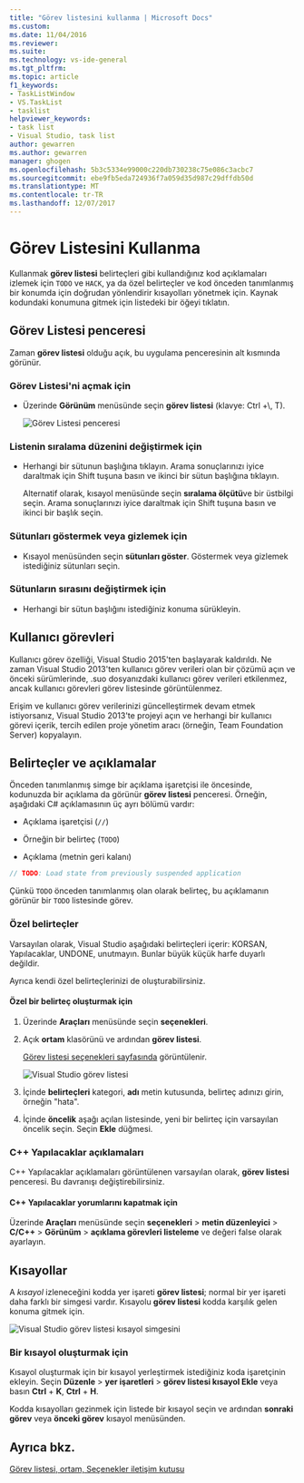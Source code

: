 ```yaml
---
title: "Görev listesini kullanma | Microsoft Docs"
ms.custom: 
ms.date: 11/04/2016
ms.reviewer: 
ms.suite: 
ms.technology: vs-ide-general
ms.tgt_pltfrm: 
ms.topic: article
f1_keywords:
- TaskListWindow
- VS.TaskList
- tasklist
helpviewer_keywords:
- task list
- Visual Studio, task list
author: gewarren
ms.author: gewarren
manager: ghogen
ms.openlocfilehash: 5b3c5334e99000c220db730238c75e086c3acbc7
ms.sourcegitcommit: ebe9fb5eda724936f7a059d35d987c29dffdb50d
ms.translationtype: MT
ms.contentlocale: tr-TR
ms.lasthandoff: 12/07/2017
---
```

# <a name="using-the-task-list"></a>Görev Listesini Kullanma

Kullanmak **görev listesi** belirteçleri gibi kullandığınız kod açıklamaları izlemek için `TODO` ve `HACK`, ya da özel belirteçler ve kod önceden tanımlanmış bir konumda için doğrudan yönlendirir kısayolları yönetmek için. Kaynak kodundaki konumuna gitmek için listedeki bir öğeyi tıklatın.

## <a name="the-task-list-window"></a>Görev Listesi penceresi

Zaman **görev listesi** olduğu açık, bu uygulama penceresinin alt kısmında görünür.

### <a name="to-open-the-task-list"></a>Görev Listesi'ni açmak için

- Üzerinde **Görünüm** menüsünde seçin **görev listesi** (klavye: Ctrl +\\, T).

    ![Görev Listesi penceresi](../ide/media/vs2015_task_list.png "vs2015_task_list")

### <a name="to-change-the-sort-order-of-the-list"></a>Listenin sıralama düzenini değiştirmek için

- Herhangi bir sütunun başlığına tıklayın. Arama sonuçlarınızı iyice daraltmak için Shift tuşuna basın ve ikinci bir sütun başlığına tıklayın.

     Alternatif olarak, kısayol menüsünde seçin **sıralama ölçütü**ve bir üstbilgi seçin. Arama sonuçlarınızı iyice daraltmak için Shift tuşuna basın ve ikinci bir başlık seçin.

### <a name="to-show-or-hide-columns"></a>Sütunları göstermek veya gizlemek için

- Kısayol menüsünden seçin **sütunları göster**. Göstermek veya gizlemek istediğiniz sütunları seçin.

### <a name="to-change-the-order-of-the-columns"></a>Sütunların sırasını değiştirmek için

- Herhangi bir sütun başlığını istediğiniz konuma sürükleyin.

## <a name="user-tasks"></a>Kullanıcı görevleri

Kullanıcı görev özelliği, Visual Studio 2015'ten başlayarak kaldırıldı. Ne zaman Visual Studio 2013'ten kullanıcı görev verileri olan bir çözümü açın ve önceki sürümlerinde, .suo dosyanızdaki kullanıcı görev verileri etkilenmez, ancak kullanıcı görevleri görev listesinde görüntülenmez.

Erişim ve kullanıcı görev verilerinizi güncelleştirmek devam etmek istiyorsanız, Visual Studio 2013'te projeyi açın ve herhangi bir kullanıcı görevi içerik, tercih edilen proje yönetim aracı (örneğin, Team Foundation Server) kopyalayın.

## <a name="tokens-and-comments"></a>Belirteçler ve açıklamalar

Önceden tanımlanmış simge bir açıklama işaretçisi ile öncesinde, kodunuzda bir açıklama da görünür **görev listesi** penceresi. Örneğin, aşağıdaki C# açıklamasının üç ayrı bölümü vardır:

- Açıklama işaretçisi (`//`)

- Örneğin bir belirteç (`TODO`)

- Açıklama (metnin geri kalanı)

```csharp
// TODO: Load state from previously suspended application
```

Çünkü `TODO` önceden tanımlanmış olan olarak belirteç, bu açıklamanın görünür bir `TODO` listesinde görev.

###  <a name="customTokens"></a>Özel belirteçler

Varsayılan olarak, Visual Studio aşağıdaki belirteçleri içerir: KORSAN, Yapılacaklar, UNDONE, unutmayın. Bunlar büyük küçük harfe duyarlı değildir.

Ayrıca kendi özel belirteçlerinizi de oluşturabilirsiniz.

#### <a name="to-create-a-custom-token"></a>Özel bir belirteç oluşturmak için

1. Üzerinde **Araçları** menüsünde seçin **seçenekleri**.

2. Açık **ortam** klasörünü ve ardından **görev listesi**.

     [Görev listesi seçenekleri sayfasında](../ide/reference/task-list-environment-options-dialog-box.md) görüntülenir.

     ![Visual Studio görev listesi](../ide/media/vs2015_task_list_options.png "vs2015_task_list_options")

3. İçinde **belirteçleri** kategori, **adı** metin kutusunda, belirteç adınızı girin, örneğin "hata".

4. İçinde **öncelik** aşağı açılan listesinde, yeni bir belirteç için varsayılan öncelik seçin. Seçin **Ekle** düğmesi.

###  <a name="cppComments"></a>C++ Yapılacaklar açıklamaları

C++ Yapılacaklar açıklamaları görüntülenen varsayılan olarak, **görev listesi** penceresi. Bu davranışı değiştirebilirsiniz.

#### <a name="to-turn-off-c-todo-comments"></a>C++ Yapılacaklar yorumlarını kapatmak için

Üzerinde **Araçları** menüsünde seçin **seçenekleri** > **metin düzenleyici** > **C/C++**  >   **Görünüm** > **açıklama görevleri listeleme** ve değeri false olarak ayarlayın.

## <a name="shortcuts"></a>Kısayollar

A *kısayol* izleneceğini kodda yer işareti **görev listesi**; normal bir yer işareti daha farklı bir simgesi vardır. Kısayolu **görev listesi** kodda karşılık gelen konuma gitmek için.

![Visual Studio görev listesi kısayol simgesini](../ide/media/vs2015_task_list_bookmark.png "vs2015_task_list_bookmark")

### <a name="to-create-a-shortcut"></a>Bir kısayol oluşturmak için

Kısayol oluşturmak için bir kısayol yerleştirmek istediğiniz koda işaretçinin ekleyin. Seçin **Düzenle** > **yer işaretleri** > **görev listesi kısayol Ekle** veya basın **Ctrl**  +  **K**, **Ctrl** + **H**.

Kodda kısayolları gezinmek için listede bir kısayol seçin ve ardından **sonraki görev** veya **önceki görev** kısayol menüsünden.

## <a name="see-also"></a>Ayrıca bkz.

[Görev listesi, ortam, Seçenekler iletişim kutusu](../ide/reference/task-list-environment-options-dialog-box.md)